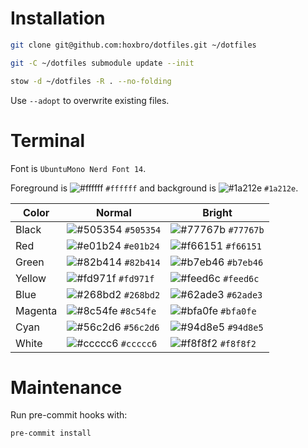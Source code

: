 # Installation

```bash
git clone git@github.com:hoxbro/dotfiles.git ~/dotfiles
```

```bash
git -C ~/dotfiles submodule update --init
```

```bash
stow -d ~/dotfiles -R . --no-folding
```

Use `--adopt` to overwrite existing files.

# Terminal

Font is `UbuntuMono Nerd Font 14`.

Foreground is ![#ffffff](https://placehold.co/15x15/ffffff/ffffff.png) `#ffffff` and background is ![#1a212e](https://placehold.co/15x15/1a212e/1a212e.png) `#1a212e`.

| Color   | Normal                                                             | Bright                                                             |
| ------- | ------------------------------------------------------------------ | ------------------------------------------------------------------ |
| Black   | ![#505354](https://placehold.co/15x15/505354/505354.png) `#505354` | ![#77767b](https://placehold.co/15x15/77767b/77767b.png) `#77767b` |
| Red     | ![#e01b24](https://placehold.co/15x15/e01b24/e01b24.png) `#e01b24` | ![#f66151](https://placehold.co/15x15/f66151/f66151.png) `#f66151` |
| Green   | ![#82b414](https://placehold.co/15x15/82b414/82b414.png) `#82b414` | ![#b7eb46](https://placehold.co/15x15/b7eb46/b7eb46.png) `#b7eb46` |
| Yellow  | ![#fd971f](https://placehold.co/15x15/fd971f/fd971f.png) `#fd971f` | ![#feed6c](https://placehold.co/15x15/feed6c/feed6c.png) `#feed6c` |
| Blue    | ![#268bd2](https://placehold.co/15x15/268bd2/268bd2.png) `#268bd2` | ![#62ade3](https://placehold.co/15x15/62ade3/62ade3.png) `#62ade3` |
| Magenta | ![#8c54fe](https://placehold.co/15x15/8c54fe/8c54fe.png) `#8c54fe` | ![#bfa0fe](https://placehold.co/15x15/bfa0fe/bfa0fe.png) `#bfa0fe` |
| Cyan    | ![#56c2d6](https://placehold.co/15x15/56c2d6/56c2d6.png) `#56c2d6` | ![#94d8e5](https://placehold.co/15x15/94d8e5/94d8e5.png) `#94d8e5` |
| White   | ![#ccccc6](https://placehold.co/15x15/ccccc6/ccccc6.png) `#ccccc6` | ![#f8f8f2](https://placehold.co/15x15/f8f8f2/f8f8f2.png) `#f8f8f2` |

# Maintenance

Run pre-commit hooks with:

```bash
pre-commit install
```
